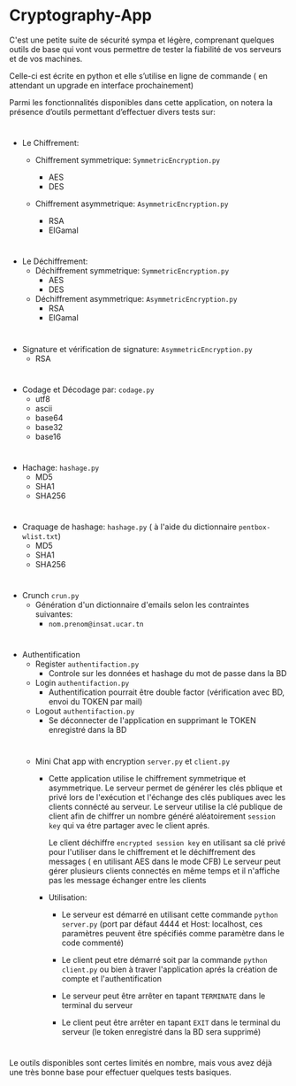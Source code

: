 # Cryptography-App

C'est une petite suite de sécurité sympa et légère, comprenant quelques outils de base qui vont vous permettre de tester la fiabilité de vos serveurs et de vos machines.

Celle-ci est écrite en python et elle s’utilise en ligne de commande ( en attendant un upgrade en interface prochainement)

Parmi les fonctionnalités disponibles dans cette application, on notera la présence d’outils permettant d’effectuer divers tests sur: 

   #
* Le Chiffrement: 
  * Chiffrement symmetrique: ```SymmetricEncryption.py```
    * AES 
    * DES 
    
  * Chiffrement asymmetrique: ```AsymmetricEncryption.py```
    * RSA
    * ElGamal
  #
* Le Déchiffrement:
  * Déchiffrement symmetrique: ```SymmetricEncryption.py```
      * AES
      * DES
  * Déchiffrement asymmetrique: ```AsymmetricEncryption.py```
      * RSA 
      * ElGamal
  #
* Signature et vérification de signature: ```AsymmetricEncryption.py```
     * RSA
  #
* Codage et Décodage par:  ```codage.py```
  * utf8
  * ascii
  * base64
  * base32
  * base16
  #
* Hachage:  ```hashage.py```
  * MD5
  * SHA1
  * SHA256
  #
* Craquage de hashage: ```hashage.py```
( à l'aide du dictionnaire ```pentbox-wlist.txt```)
  * MD5
  * SHA1
  * SHA256
  #
 * Crunch  ```crun.py```
   * Génération d'un dictionnaire d'emails selon les contraintes suivantes:
      - ```nom.prenom@insat.ucar.tn```
  #
* Authentification 
  * Register  ```authentifaction.py```
      - Controle sur les données et hashage du mot de passe dans la BD 
  * Login   ```authentifaction.py```
      - Authentification pourrait être double factor (vérification avec BD, envoi du TOKEN par mail)
  * Logout  ```authentifaction.py```
      - Se déconnecter de l'application en supprimant le TOKEN enregistré dans la BD 
  #
  * Mini Chat app with encryption  ```server.py``` et ```client.py```
    * Cette application utilise le chiffrement symmetrique et asymmetrique. Le serveur permet de générer les clés pblique et privé lors de l'exécution et l'échange des clés publiques avec les clients connécté au serveur.
      Le serveur utilise la clé publique de client afin de chiffrer un nombre généré aléatoirement ```session key``` qui va étre partager avec le client aprés. 
      
      Le client déchiffre   ```encrypted session key``` en utilisant sa clé privé pour l'utiliser dans le chiffrement et le déchiffrement des messages ( en utilisant  AES dans le mode CFB)
      Le serveur peut gérer plusieurs clients connectés en même temps et il n'affiche pas les message échanger entre les clients
      
    * Utilisation:
      - Le serveur est démarré en utilisant cette commande ```python server.py```  (port par défaut 4444 et Host: localhost, ces paramètres peuvent être spécifiés comme paramètre dans le code commenté)
      - Le client peut etre démarré soit par la commande ```python client.py``` ou bien à traver l'application aprés la création de compte et l'authentification

      - Le serveur peut être arrêter en tapant ```TERMINATE``` dans le terminal du serveur
      - Le client peut être arrêter en tapant ```EXIT``` dans le terminal du serveur (le token enregistré dans la BD sera supprimé)
  #
  
Le outils disponibles sont certes limités en nombre, mais vous avez déjà une très bonne base pour effectuer quelques tests basiques.


